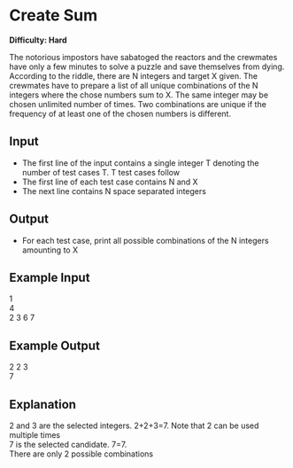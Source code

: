 # Create Sum

**Difficulty: Hard**

The notorious impostors have sabatoged the reactors and the crewmates have only a few minutes to solve a puzzle and save themselves from dying. According to the riddle, there are N integers and target X given. The crewmates have to prepare a list of all unique combinations of the N integers where the chose numbers sum to X. The same integer may be chosen unlimited number of times. Two combinations are unique if the frequency of at least one of the chosen numbers is different.

## Input

- The first line of the input contains a single integer T denoting the number of test cases T. T test cases follow
- The first line of each test case contains N and X
- The next line contains N space separated integers

## Output

- For each test case, print all possible combinations of the N integers amounting to X

## Example Input

1 <br/>
4 <br/>
2 3 6 7

## Example Output

2 2 3 <br/>
7

## Explanation

2 and 3 are the selected integers. 2+2+3=7. Note that 2 can be used multiple times <br/>
7 is the selected candidate. 7=7. <br/>
There are only 2 possible combinations
